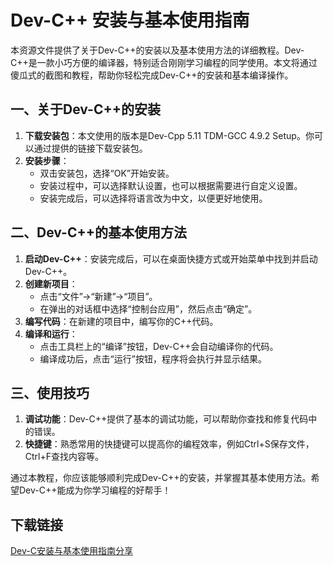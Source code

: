 # Dev-C++ 安装与基本使用指南

本资源文件提供了关于Dev-C++的安装以及基本使用方法的详细教程。Dev-C++是一款小巧方便的编译器，特别适合刚刚学习编程的同学使用。本文将通过傻瓜式的截图和教程，帮助你轻松完成Dev-C++的安装和基本编译操作。

## 一、关于Dev-C++的安装

1. **下载安装包**：本文使用的版本是Dev-Cpp 5.11 TDM-GCC 4.9.2 Setup。你可以通过提供的链接下载安装包。
2. **安装步骤**：
   - 双击安装包，选择“OK”开始安装。
   - 安装过程中，可以选择默认设置，也可以根据需要进行自定义设置。
   - 安装完成后，可以选择将语言改为中文，以便更好地使用。

## 二、Dev-C++的基本使用方法

1. **启动Dev-C++**：安装完成后，可以在桌面快捷方式或开始菜单中找到并启动Dev-C++。
2. **创建新项目**：
   - 点击“文件”->“新建”->“项目”。
   - 在弹出的对话框中选择“控制台应用”，然后点击“确定”。
3. **编写代码**：在新建的项目中，编写你的C++代码。
4. **编译和运行**：
   - 点击工具栏上的“编译”按钮，Dev-C++会自动编译你的代码。
   - 编译成功后，点击“运行”按钮，程序将会执行并显示结果。

## 三、使用技巧

1. **调试功能**：Dev-C++提供了基本的调试功能，可以帮助你查找和修复代码中的错误。
2. **快捷键**：熟悉常用的快捷键可以提高你的编程效率，例如Ctrl+S保存文件，Ctrl+F查找内容等。

通过本教程，你应该能够顺利完成Dev-C++的安装，并掌握其基本使用方法。希望Dev-C++能成为你学习编程的好帮手！

## 下载链接

[Dev-C安装与基本使用指南分享](https://pan.quark.cn/s/dcbb6a6439f0)